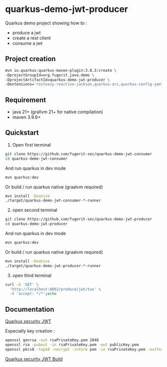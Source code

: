 # quarkus-demo-jwt-producer

Quarkus demo project showing how to : 
- produce a jwt
- create a rest client
- consume a jwt

## Project creation

```bash
mvn io.quarkus:quarkus-maven-plugin:3.8.3:create \
-DprojectGroupId=org.fugerit.java.demo \
-DprojectArtifactId=quarkus-demo-jwt-producer \
-Dextensions='resteasy-reactive-jackson,quarkus-arc,quarkus-config-yaml,junit5,smallrye-jwt-build'
```
## Requirement

- java 21+ (grallvm 21+ for native compilation)
- maven 3.9.6+

## Quickstart

1. Open first terminal

```bash
git clone https://github.com/fugerit-sec/quarkus-demo-jwt-consumer
cd quarkus-demo-jwt-consumer
```

And run quarkus in dev mode

```bash
mvn quarkus:dev
```

Or build / run quarkus native (graalvm required)

```bash
mvn install -Dnative
./target/quarkus-demo-jwt-consumer-*-runner
```

2. open second terminal

```bash
git clone https://github.com/fugerit-sec/quarkus-demo-jwt-producer
cd quarkus-demo-jwt-producer
```

And run quarkus in dev mode

```bash
mvn quarkus:dev
```

Or build / run quarkus native (graalvm required)

```bash
mvn install -Dnative
./target/quarkus-demo-jwt-producer-*-runner
```

3. open third terminal

```bash
curl -X 'GET' \
  'http://localhost:8082/produce/jwt/tux' \
  -H 'accept: */*';echo
```

## Documentation

[Quarkus security JWT](https://quarkus.io/guides/security-jwt)

Especially key creation : 

```bash
openssl genrsa -out rsaPrivateKey.pem 2048
openssl rsa -pubout -in rsaPrivateKey.pem -out publicKey.pem
openssl pkcs8 -topk8 -nocrypt -inform pem -in rsaPrivateKey.pem -outform pem -out privateKey.pem
```
[Quarkus security JWT Build](https://quarkus.io/guides/security-jwt-build)

